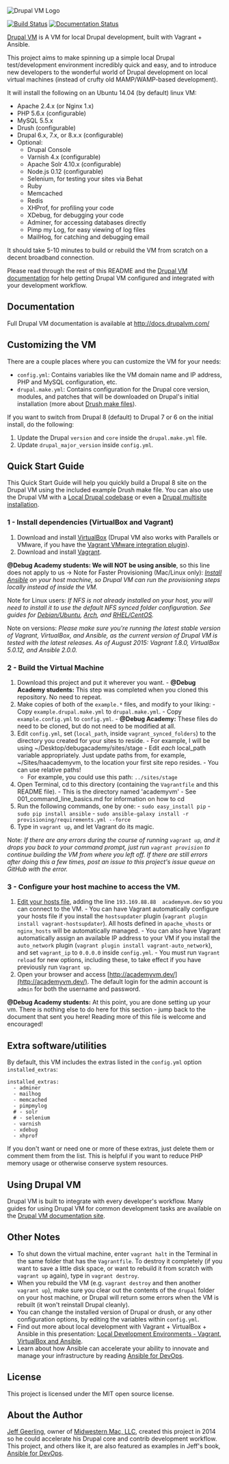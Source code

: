 ![Drupal VM Logo](https://raw.githubusercontent.com/geerlingguy/drupal-vm/master/docs/images/drupal-vm-logo.png)

[![Build Status](https://travis-ci.org/geerlingguy/drupal-vm.svg?branch=master)](https://travis-ci.org/geerlingguy/drupal-vm) [![Documentation Status](https://readthedocs.org/projects/drupal-vm/badge/?version=latest)](http://docs.drupalvm.com)

[Drupal VM](http://www.drupalvm.com/) is A VM for local Drupal development, built with Vagrant + Ansible.

This project aims to make spinning up a simple local Drupal test/development environment incredibly quick and easy, and to introduce new developers to the wonderful world of Drupal development on local virtual machines (instead of crufty old MAMP/WAMP-based development).

It will install the following on an Ubuntu 14.04 (by default) linux VM:

  - Apache 2.4.x (or Nginx 1.x)
  - PHP 5.6.x (configurable)
  - MySQL 5.5.x
  - Drush (configurable)
  - Drupal 6.x, 7.x, or 8.x.x (configurable)
  - Optional:
    - Drupal Console
    - Varnish 4.x (configurable)
    - Apache Solr 4.10.x (configurable)
    - Node.js 0.12 (configurable)
    - Selenium, for testing your sites via Behat
    - Ruby
    - Memcached
    - Redis
    - XHProf, for profiling your code
    - XDebug, for debugging your code
    - Adminer, for accessing databases directly
    - Pimp my Log, for easy viewing of log files
    - MailHog, for catching and debugging email

It should take 5-10 minutes to build or rebuild the VM from scratch on a decent broadband connection.

Please read through the rest of this README and the [Drupal VM documentation](http://docs.drupalvm.com/) for help getting Drupal VM configured and integrated with your development workflow.

## Documentation

Full Drupal VM documentation is available at http://docs.drupalvm.com/

## Customizing the VM

There are a couple places where you can customize the VM for your needs:

  - `config.yml`: Contains variables like the VM domain name and IP address, PHP and MySQL configuration, etc.
  - `drupal.make.yml`: Contains configuration for the Drupal core version, modules, and patches that will be downloaded on Drupal's initial installation (more about [Drush make files](https://www.drupal.org/node/1432374)).

If you want to switch from Drupal 8 (default) to Drupal 7 or 6 on the initial install, do the following:

  1. Update the Drupal `version` and `core` inside the `drupal.make.yml` file.
  2. Update `drupal_major_version` inside `config.yml`.

## Quick Start Guide

This Quick Start Guide will help you quickly build a Drupal 8 site on the Drupal VM using the included example Drush make file. You can also use the Drupal VM with a [Local Drupal codebase](http://docs.drupalvm.com/en/latest/deployment/local-codebase/) or even a [Drupal multisite installation](http://docs.drupalvm.com/en/latest/deployment/multisite/).

### 1 - Install dependencies (VirtualBox and Vagrant)

  1. Download and install [VirtualBox](https://www.virtualbox.org/wiki/Downloads) (Drupal VM also works with Parallels or VMware, if you have the [Vagrant VMware integration plugin](http://www.vagrantup.com/vmware)).
  2. Download and install [Vagrant](http://www.vagrantup.com/downloads.html).

**@Debug Academy students: We will NOT be using ansible**, so this line does not apply to us -> Note for Faster Provisioning (Mac/Linux only): *[Install Ansible](http://docs.ansible.com/intro_installation.html) on your host machine, so Drupal VM can run the provisioning steps locally instead of inside the VM.*

Note for Linux users: *If NFS is not already installed on your host, you will need to install it to use the default NFS synced folder configuration. See guides for [Debian/Ubuntu](https://www.digitalocean.com/community/tutorials/how-to-set-up-an-nfs-mount-on-ubuntu-14-04), [Arch](https://wiki.archlinux.org/index.php/NFS#Installation), and [RHEL/CentOS](https://www.digitalocean.com/community/tutorials/how-to-set-up-an-nfs-mount-on-centos-6).*

Note on versions: *Please make sure you're running the latest stable version of Vagrant, VirtualBox, and Ansible, as the current version of Drupal VM is tested with the latest releases. As of August 2015: Vagrant 1.8.0, VirtualBox 5.0.12, and Ansible 2.0.0.*

### 2 - Build the Virtual Machine

  1. Download this project and put it wherever you want.
    - **@Debug Academy students:** This step was completed when you cloned this repository. No need to repeat.
  2. Make copies of both of the `example.*` files, and modify to your liking:
    - Copy `example.drupal.make.yml` to `drupal.make.yml`.
    - Copy `example.config.yml` to `config.yml`.
    - **@Debug Academy:** These files do need to be cloned, but do not need to be modified at all.
  3. Edit `config.yml`, set (`local_path`, inside `vagrant_synced_folders`) to the directory you created for your sites to reside.
    - For example, I will be using ~/Desktop/debugacademy/sites/stage
    - Edit *each* local_path variable appropriately. Just update paths from, for example, ~/Sites/haacademyvm, to the location your first site repo resides.
    - You can use relative paths! 
       - For example, you could use this path: `../sites/stage`
  4. Open Terminal, cd to this directory (containing the `Vagrantfile` and this README file).
    - This is the directory named 'academyvm'
    - See 001_command_line_basics.md for information on how to cd
  5. Run the following commands, one by one:
    - ```sudo easy_install pip```
    - ```sudo pip install ansible```
    - ```sudo ansible-galaxy install -r provisioning/requirements.yml --force```
  6. Type in `vagrant up`, and let Vagrant do its magic.

Note: *If there are any errors during the course of running `vagrant up`, and it drops you back to your command prompt, just run `vagrant provision` to continue building the VM from where you left off. If there are still errors after doing this a few times, post an issue to this project's issue queue on GitHub with the error.*

### 3 - Configure your host machine to access the VM.

  1. [Edit your hosts file](http://www.rackspace.com/knowledge_center/article/how-do-i-modify-my-hosts-file), adding the line `193.169.88.88  academyvm.dev` so you can connect to the VM.
    - You can have Vagrant automatically configure your hosts file if you install the `hostsupdater` plugin (`vagrant plugin install vagrant-hostsupdater`). All hosts defined in `apache_vhosts` or `nginx_hosts` will be automatically managed.
    - You can also have Vagrant automatically assign an available IP address to your VM if you install the `auto_network` plugin (`vagrant plugin install vagrant-auto_network`), and set `vagrant_ip` to `0.0.0.0` inside `config.yml`.
    - You must run `Vagrant reload` for new options, including these, to take effect if you have previously run `Vagrant up`.
  2. Open your browser and access [http://academyvm.dev/](http://academyvm.dev/). The default login for the admin account is `admin` for both the username and password.

**@Debug Academy students:** At this point, you are done setting up your vm. There is nothing else to do here for this section - jump back to the document that sent you here! Reading more of this file is welcome and encouraged!

## Extra software/utilities

By default, this VM includes the extras listed in the `config.yml` option `installed_extras`:

    installed_extras:
      - adminer
      - mailhog
      - memcached
      - pimpmylog
      # - solr
      # - selenium
      - varnish
      - xdebug
      - xhprof

If you don't want or need one or more of these extras, just delete them or comment them from the list. This is helpful if you want to reduce PHP memory usage or otherwise conserve system resources.

## Using Drupal VM

Drupal VM is built to integrate with every developer's workflow. Many guides for using Drupal VM for common development tasks are available on the [Drupal VM documentation site](http://docs.drupalvm.com).

## Other Notes

  - To shut down the virtual machine, enter `vagrant halt` in the Terminal in the same folder that has the `Vagrantfile`. To destroy it completely (if you want to save a little disk space, or want to rebuild it from scratch with `vagrant up` again), type in `vagrant destroy`.
  - When you rebuild the VM (e.g. `vagrant destroy` and then another `vagrant up`), make sure you clear out the contents of the `drupal` folder on your host machine, or Drupal will return some errors when the VM is rebuilt (it won't reinstall Drupal cleanly).
  - You can change the installed version of Drupal or drush, or any other configuration options, by editing the variables within `config.yml`.
  - Find out more about local development with Vagrant + VirtualBox + Ansible in this presentation: [Local Development Environments - Vagrant, VirtualBox and Ansible](http://www.slideshare.net/geerlingguy/local-development-on-virtual-machines-vagrant-virtualbox-and-ansible).
  - Learn about how Ansible can accelerate your ability to innovate and manage your infrastructure by reading [Ansible for DevOps](http://www.ansiblefordevops.com/).

## License

This project is licensed under the MIT open source license.

## About the Author

[Jeff Geerling](http://jeffgeerling.com/), owner of [Midwestern Mac, LLC](http://www.midwesternmac.com/), created this project in 2014 so he could accelerate his Drupal core and contrib development workflow. This project, and others like it, are also featured as examples in Jeff's book, [Ansible for DevOps](http://www.ansiblefordevops.com/).
